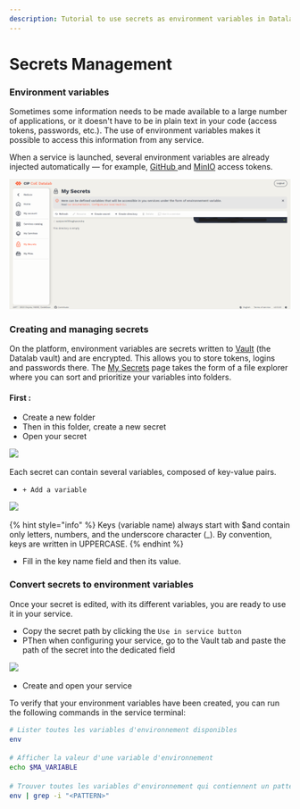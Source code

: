 ```yaml
---
description: Tutorial to use secrets as environment variables in Datalab services.
---
```


# Secrets Management

### Environment variables

Sometimes some information needs to be made available to a large number of applications, or it doesn't have to be in plain text in your code (access tokens, passwords, etc.). The use of environment variables makes it possible to access this information from any service.

When a service is launched, several environment variables are already injected automatically — for example, [GitHub ](../docs/onyxia-guide/projet-de-demonstration-r-avec-onyxia.md)and [MinIO](http://127.0.0.1:5000/o/PJE4wAHZSTsTbfQZzqlZ/s/zGooQhLS0mJUxkbJDe0X/) access tokens.&#x20;

![](<../.gitbook/assets/Screenshot (31).png>)

### Creating and managing secrets&#x20;

On the platform, environment variables are secrets written to [Vault](https://www.vaultproject.io/) (the Datalab vault) and are encrypted. This allows you to store tokens, logins and passwords there. The [My Secrets](https://onyxia.euw1.prod.sgcip.io/my-secrets) page takes the form of a file explorer where you can sort and prioritize your variables into folders.

#### First :

* Create a new folder&#x20;
* Then in this folder, create a new secret
* Open your secret

![](../.gitbook/assets/toolbarsecret.png)

Each secret can contain several variables, composed of key-value pairs.

* `+ Add a variable`

![](../.gitbook/assets/secrettable.png)

{% hint style="info" %}
Keys (variable name) always start with $and contain only letters, numbers, and the underscore character (\_). By convention, keys are written in UPPERCASE.
{% endhint %}

* Fill in the key name field and then its value.

### Convert secrets to environment variables&#x20;

Once your secret is edited, with its different variables, you are ready to use it in your service.

* Copy the secret path by clicking the `Use in service button`
* PThen when configuring your service, go to the Vault tab and paste the path of the secret into the dedicated field

![](../.gitbook/assets/servicesconfig.png)

* Create and open your service

To verify that your environment variables have been created, you can run the following commands in the service terminal:

```bash
# Lister toutes les variables d'environnement disponibles
env 

# Afficher la valeur d'une variable d'environnement
echo $MA_VARIABLE 

# Trouver toutes les variables d'environnement qui contiennent un pattern donné
env | grep -i "<PATTERN>"
```
